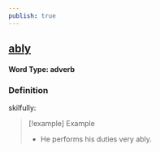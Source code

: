 ```yaml
---
publish: true
---
```

## [ably](https://dictionary.cambridge.org/dictionary/english/ably)

#### Word Type: adverb
### Definition
skilfully:

>[!example] Example
> - He performs his duties very ably.
